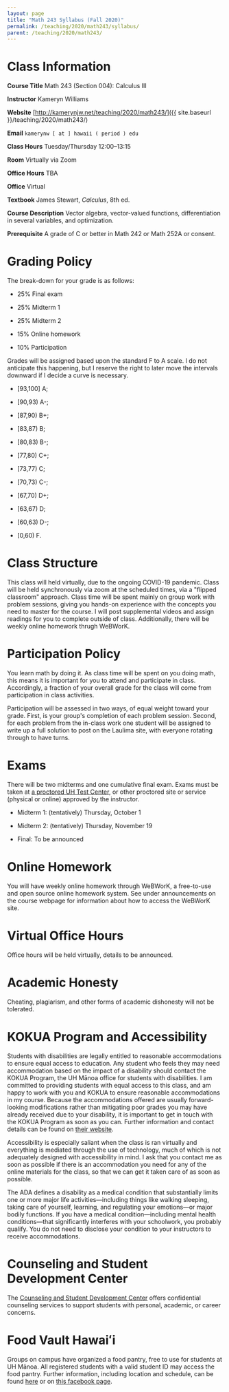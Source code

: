 ```yaml
---
layout: page
title: "Math 243 Syllabus (Fall 2020)"
permalink: /teaching/2020/math243/syllabus/
parent: /teaching/2020/math243/
---
```


Class Information
=====

**Course Title** Math 243 (Section 004): Calculus III

**Instructor** Kameryn Williams

**Website** [http://kamerynjw.net/teaching/2020/math243/]({{ site.baseurl }}/teaching/2020/math243/)

**Email** `kamerynw [ at ] hawaii ( period ) edu`

**Class Hours** Tuesday/Thursday 12:00–13:15

**Room** Virtually via Zoom

**Office Hours** TBA

**Office** Virtual

**Textbook** James Stewart, *Calculus*, 8th ed. 

**Course Description** Vector algebra, vector-valued functions, differentiation in several variables, and optimization.

**Prerequisite** A grade of C or better in Math 242 or Math 252A or consent.


Grading Policy
=======

The break-down for your grade is as follows:

* 25% Final exam

* 25% Midterm 1 

* 25% Midterm 2 

* 15% Online homework

* 10% Participation

Grades will be assigned based upon the standard F to A scale. I do not anticipate this happening, but I reserve the right to later move the intervals downward if I decide a curve is necessary.

* [93,100] A; 

* [90,93) A-; 

* [87,90) B+; 

* [83,87) B; 

* [80,83) B-; 

* [77,80) C+; 

* [73,77) C; 

* [70,73) C-; 

* [67,70) D+; 

* [63,67) D; 

* [60,63) D-; 

* [0,60) F. 

Class Structure
=====

This class will held virtually, due to the ongoing COVID-19 pandemic. Class will be held synchronously via zoom at the scheduled times, via a "flipped classroom" approach. Class time will be spent mainly on group work with problem sessions, giving you hands-on experience with the concepts you need to master for the course. I will post supplemental videos and assign readings for you to complete outside of class. Additionally, there will be weekly online homework thrugh WeBWorK.

Participation Policy
==========

You learn math by doing it. As class time will be spent on you doing math, this means it is important for you to attend and participate in class. Accordingly, a fraction of your overall grade for the class will come from participation in class activities.

Participation will be assessed in two ways, of equal weight toward your grade. First, is your group's completion of each problem session. Second, for each problem from the in-class work one student will be assigned to write up a full solution to post on the Laulima site, with everyone rotating through to have turns. 

Exams
=====

There will be two midterms and one cumulative final exam. Exams must be taken at [a proctored UH Test Center](https://www.uhonline.hawaii.edu/testcenters), or other proctored site or service (physical or online) approved by the instructor.  

* Midterm 1: (tentatively) Thursday, October 1

* Midterm 2: (tentatively) Thursday, November 19

* Final: To be announced


Online Homework
======

You will have weekly online homework through WeBWorK, a free-to-use and open source online homework system. See under announcements on the course webpage for information about how to access the WeBWorK site.


Virtual Office Hours
=======

Office hours will be held virtually, details to be announced.


Academic Honesty
========

Cheating, plagiarism, and other forms of academic dishonesty will not be tolerated.


KOKUA Program and Accessibility
=====

Students with disabilities are legally entitled to reasonable accommodations to ensure equal access to education. Any student who feels they may need accommodation based on the impact of a disability should contact the KOKUA Program, the UH Mānoa office for students with disabilities. I am committed to providing students with equal access to this class, and am happy to work with you and KOKUA to ensure reasonable accommodations in my course. Because the accommodations offered are usually forward-looking modifications rather than mitigating poor grades you may have already received due to your disability, it is important to get in touch with the KOKUA Program as soon as you can. Further information and contact details can be found on [their website](http://www.hawaii.edu/kokua/). 

Accessibility is especially saliant when the class is ran virtually and everything is mediated through the use of technology, much of which is not adequately designed with accessibility in mind. I ask that you contact me as soon as possible if there is an accommodation you need for any of the online materials for the class, so that we can get it taken care of as soon as possible.

The ADA defines a disability as a medical condition that substantially limits one or more major life activities—including things like walking sleeping, taking care of yourself, learning, and regulating your emotions—or major bodily functions. If you have a medical condition—including mental health conditions—that significantly interferes with your schoolwork, you probably qualify. You do not need to disclose your condition to your instructors to receive accommodations. 



Counseling and Student Development Center
==========

The [Counseling and Student Development Center](http://www.manoa.hawaii.edu/counseling/) offers confidential counseling services to support students with personal, academic, or career concerns. 


Food Vault Hawaiʻi
====

Groups on campus have organized a food pantry, free to use for students at UH Mānoa. All registered students with a valid student ID may access the food pantry. Further information, including location and schedule, can be found [here](https://www.hawaii.edu/news/2018/11/30/manoa-food-pantry/) or on [this facebook page](https://www.facebook.com/foodvaulthawaii/).

